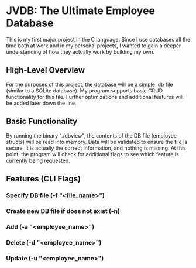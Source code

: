 # JVDB: The Ultimate Employee Database
This is my first major project in the C language. Since I use databases all the time both at work and in my personal projects, I wanted to gain a deeper understanding of how they actually work by building my own.
## High-Level Overview
For the purposes of this project, the database will be a simple .db file (similar to a SQLite database). My program supports basic CRUD functionality for this file. Further optimizations and additional features will be added later down the line.
## Basic Functionality
By running the binary "./dbview", the contents of the DB file (employee structs) will be read into memory. Data will be validated to ensure the file is secure, it is actually the correct information, and nothing is missing. At this point, the program will check for additional flags to see which feature is currently being requested.
## Features (CLI Flags)
### Specify DB file (-f "\<file_name\>")
### Create new DB file if does not exist (-n)
### Add (-a "\<employee_name\>")
### Delete (-d "\<employee_name\>")
### Update (-u "\<employee_name\>")
